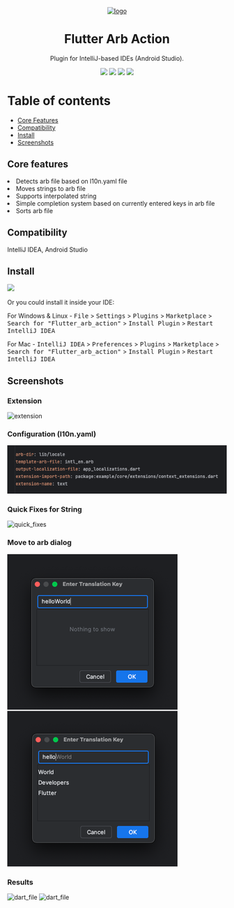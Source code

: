 <div align="center">
    <a href="https://plugins.jetbrains.com/plugin/22746-flutter-arb-action">
        <img src="./src/main/resources/META-INF/pluginIcon.svg" width="320" height="320" alt="logo"/>
    </a>
</div>
<h1 align="center">Flutter Arb Action</h1>
<p align="center">Plugin for IntelliJ-based IDEs (Android Studio).</p>

<p align="center">
<a href="https://www.apache.org/licenses/LICENSE-2.0"><img src="https://img.shields.io/badge/License-Apache_2.0-yellow.svg"></a>
<a href="https://plugins.jetbrains.com/plugin/22746-flutter-arb-action"><img src="https://img.shields.io/jetbrains/plugin/r/rating/22746-flutter-arb-action"></a>
<a href="https://plugins.jetbrains.com/embeddable/install/22746"><img src="https://img.shields.io/jetbrains/plugin/d/22746-flutter-arb-action.svg?style=flat-square"></a>
<a href="https://plugins.jetbrains.com/plugin/22746-flutter-arb-action"><img src="https://img.shields.io/jetbrains/plugin/v/22746-flutter-arb-action.svg?style=flat-square"></a>
</p>

# Table of contents

- [Core Features](#core-features)
- [Compatibility](#compatibility)
- [Install](#install)
- [Screenshots](#screenshots)

## Core features

<li>Detects arb file based on l10n.yaml file</li>
<li>Moves strings to arb file</li>
<li>Supports interpolated string</li>
<li>Simple completion system based on currently entered keys in arb file</li>
<li>Sorts arb file</li>

## Compatibility

IntelliJ IDEA, Android Studio

## Install

<a href="https://plugins.jetbrains.com/embeddable/install/22746">
    <img src="./screenshots/get_from_marketplace.png" width="300"/>
</a>

Or you could install it inside your IDE:

For Windows & Linux - <kbd>File</kbd> > <kbd>Settings</kbd> > <kbd>Plugins</kbd> > <kbd>Marketplace</kbd> > <kbd>Search for "Flutter_arb_action"</kbd> > <kbd>Install Plugin</kbd> > <kbd>Restart IntelliJ IDEA</kbd>

For Mac - <kbd>IntelliJ IDEA</kbd> > <kbd>Preferences</kbd> > <kbd>Plugins</kbd> > <kbd>Marketplace</kbd> > <kbd>Search for "Flutter_arb_action"</kbd> > <kbd>Install Plugin</kbd>  > <kbd>Restart IntelliJ IDEA</kbd>

## Screenshots

### Extension

<img width="640" alt="extension" src="./screenshots/extension.png">

### Configuration (l10n.yaml)

<img alt="settings" src="./screenshots/configuration.png">

### Quick Fixes for String

<img alt="quick_fixes" src="./screenshots/quick_fixes.png">

### Move to arb dialog

<img alt="dialog" src="./screenshots/dialog.png">
<img alt="dialog_completion" src="./screenshots/dialog_completion.png">

### Results

<img width="640" alt="dart_file" src="./screenshots/result_dart_file.png">
<img alt="dart_file" src="./screenshots/result_arb_file.png">